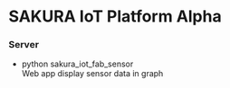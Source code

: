 # SAKURA IoT Platform Alpha

### Server
- python sakura_iot_fab_sensor <br/>
  Web app display sensor data in graph <br/>
